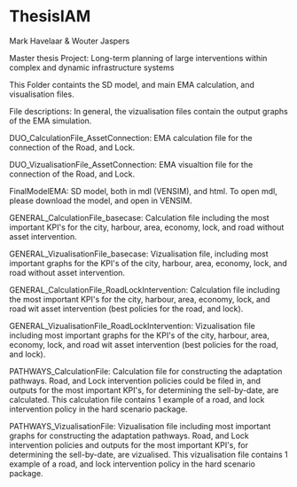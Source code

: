 # ThesisIAM
Mark Havelaar & Wouter Jaspers

Master thesis Project: Long-term planning of large interventions within complex and dynamic infrastructure systems

This Folder containts the SD model, and main EMA calculation, and visualisation files. 

File descriptions:
In general, the vizualisation files contain the output graphs of the EMA simulation. 

DUO_CalculationFile_AssetConnection: EMA calculation file for the connection of the Road, and Lock.

DUO_VizualisationFile_AssetConnection: EMA visualtion file for the connection of the Road, and Lock.

FinalModelEMA: SD model, both in mdl (VENSIM), and html. To open mdl, please download the model, and open in VENSIM.

GENERAL_CalculationFile_basecase: Calculation file including the most important KPI's for the city, harbour, area, economy, lock, and road without asset intervention. 

GENERAL_VizualisationFile_basecase: Vizualisation file, including most important graphs for the KPI's of the city, harbour, area, economy, lock, and road without asset intervention. 

GENERAL_CalculationFile_RoadLockIntervention: Calculation file including the most important KPI's for the city, harbour, area, economy, lock, and road wit asset intervention (best policies for the road, and lock). 

GENERAL_VizualisationFile_RoadLockIntervention: Vizualisation file including most important graphs for the KPI's of the city, harbour, area, economy, lock, and road wit asset intervention (best policies for the road, and lock). 

PATHWAYS_CalculationFile: Calculation file for constructing the adaptation pathways. Road, and Lock intervention policies could be filed in, and outputs for the most important KPI's, for determining the sell-by-date, are calculated. This calculation file contains 1 example of a road, and lock intervention policy in the hard scenario package. 

PATHWAYS_VizualisationFile: Vizualisation file including most important graphs for constructing the adaptation pathways. Road, and Lock intervention policies and outputs for the most important KPI's, for determining the sell-by-date, are vizualised. This vizualisation file contains 1 example of a road, and lock intervention policy in the hard scenario package.
